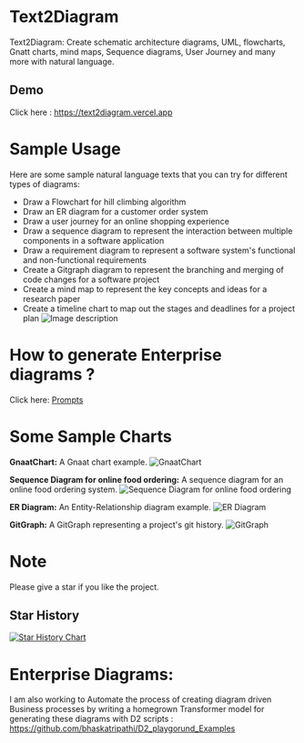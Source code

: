 # Text2Diagram
Text2Diagram: Create schematic architecture diagrams, UML, flowcharts, Gnatt charts, mind maps, Sequence diagrams, User Journey and many more with natural language.
## Demo
Click here  : https://text2diagram.vercel.app
# Sample Usage
Here are some sample natural language texts that you can try for different types of diagrams:
 - Draw a Flowchart for hill climbing algorithm
 - Draw an ER diagram for a customer order system
- Draw a user journey for an online shopping experience
- Draw a sequence diagram to represent the interaction between multiple components in a software application
- Draw a requirement diagram to represent a software system's functional and non-functional requirements
- Create a Gitgraph diagram to represent the branching and merging of code changes for a software project
- Create a mind map to represent the key concepts and ideas for a research paper
- Create a timeline chart to map out the stages and deadlines for a project plan
![Image description](https://raw.githubusercontent.com/bhaskatripathi/Text2Diagram/main/readme.png)

# How to generate Enterprise diagrams ?
Click here: [Prompts](Prompts.md)


# Some Sample Charts
**GnaatChart:**
A Gnaat chart example.
![GnaatChart](https://github.com/bhaskatripathi/Text2Diagram/blob/main/Example1-GnaatChart.PNG)


**Sequence Diagram for online food ordering:**
A sequence diagram for an online food ordering system.
![Sequence Diagram for online food ordering](https://github.com/bhaskatripathi/Text2Diagram/blob/main/onlinefood%20order.png)

**ER Diagram:**
An Entity-Relationship diagram example.
![ER Diagram](https://github.com/bhaskatripathi/Text2Diagram/blob/main/ER%20Diagram.PNG)


**GitGraph:**
A GitGraph representing a project's git history.
![GitGraph](https://github.com/bhaskatripathi/Text2Diagram/blob/main/GitGraph.PNG)


# Note
Please give a star if you like the project.
## Star History

[![Star History Chart](https://api.star-history.com/svg?repos=bhaskatripathi/Text2Diagram&type=Date)](https://star-history.com/#bhaskatripathi/Text2Diagram&Date)

# Enterprise Diagrams:
I am also working to Automate the process of creating diagram driven Business processes by writing a homegrown Transformer model for generating these diagrams with D2 scripts :  https://github.com/bhaskatripathi/D2_playgorund_Examples
